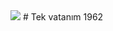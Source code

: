 <img src="https://cdn.discordapp.com/attachments/867855195186790460/879841649319092274/1962.png">
# Tek vatanım 1962
